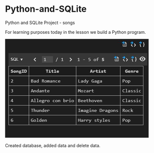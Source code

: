 # Python-and-SQLite
Python  and SQLite Project - songs
<p>For learning purposes today in the lesson we build a Python program.</p> 
<img src="screenshoot.jpg" "screen">
<p>Created database, added data and delete data.</p>
